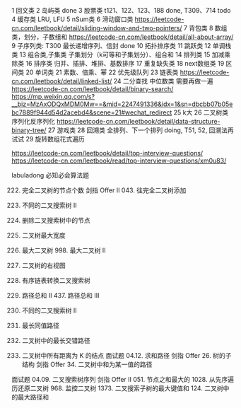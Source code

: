 1 回文类 
2 岛屿类 done
3 股票类 t121、122、123、188 done, T309、714 todo
4 缓存类 LRU, LFU
5 nSum类
6 滑动窗口类 https://leetcode-cn.com/leetbook/detail/sliding-window-and-two-pointers/
7 背包类
8 数组类，划分，子数组和 https://leetcode-cn.com/leetbook/detail/all-about-array/
9 子序列类: T300 最长递增序列、信封 done
10 拓扑排序类
11 跳跃类
12 单调栈类
13 组合类,子集类  子集划分（k可等和子集划分）、组合和
14 排列类 
15 加减乘除类
16 排序类 归并、插排、堆排、基数排序
17 重复缺失类
18 next数组类
19 区间类
20 单词类
21 素数、倍乘、幂
22 优先级队列
23 链表类 https://leetcode-cn.com/leetbook/detail/linked-list/ 
24 二分查找 中位数类 需要再做一遍 https://leetcode-cn.com/leetbook/detail/binary-search/ https://mp.weixin.qq.com/s?__biz=MzAxODQxMDM0Mw==&mid=2247491336&idx=1&sn=dbcbb07b05ebc7889f944d54d2acebd4&scene=21#wechat_redirect
25 k大
26 二叉树类 序列化反序列化 https://leetcode-cn.com/leetbook/detail/data-structure-binary-tree/
27 游戏类
28 回溯类 全排列、下一个排列 doing, T51, 52, 回溯法再试试
29 旋转数组花式遍历


https://leetcode-cn.com/leetbook/detail/top-interview-questions/
https://leetcode-cn.com/leetbook/read/top-interview-questions/xm0u83/ 

labuladong 必知必会算法题

222. 完全二叉树的节点个数
剑指 Offer II 043. 往完全二叉树添加
95. 不同的二叉搜索树 II
450. 删除二叉搜索树中的节点

662. 二叉树最大宽度
654. 最大二叉树 998. 最大二叉树 II
199. 二叉树的右视图
109. 有序链表转换二叉搜索树
113. 路径总和 II 437. 路径总和 III
95. 不同的二叉搜索树 II
687. 最长同值路径 
1372. 二叉树中的最长交错路径
863. 二叉树中所有距离为 K 的结点
面试题 04.12. 求和路径
剑指 Offer 26. 树的子结构
剑指 Offer 34. 二叉树中和为某一值的路径

面试题 04.09. 二叉搜索树序列
剑指 Offer II 051. 节点之和最大的
1028. 从先序遍历还原二叉树
968. 监控二叉树
1373. 二叉搜索子树的最大键值和
124. 二叉树中的最大路径和
